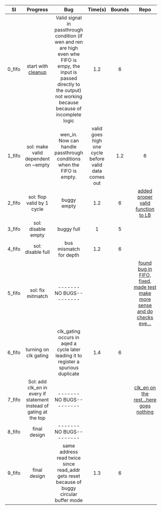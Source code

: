 | Sl | Progress | Bug | Time(s) | Bounds | Repo | circular_en |
|:------:|:-----------------------------------------------------------------------------------------------------------:|:----------------------------------------------------------------------------------------------------------------------------------------------------------------------------------:|:-------:|:------:|:----------------------------------------------------------------------:|:-----------:|
| 0_fifo | start with [cleanup](https://github.com/StanfordAHA/garnet/commit/823bee79f2616fc4778c644953e9b9e22aa1d01b#diff-d7ec987a198ed4cf3b82800e750c4fed) | Valid signal in passthrough condition (if wen and ren are high even whe FIFO is empy, the input is passed directly to the output) not working because because of incomplete logic  | 1.2 | 6 |  | 0 |
| 1_fifo | sol: make valid dependent on ~empty | wen\_in. Now can handle passthrough conditions when the FIFO is empty. | valid goes high one cycle before valid data comes out | 1.2 | 6 | [added proper valid function to LB](https://github.com/StanfordAHA/garnet/commit/b219f61ba22f2993e4e79a4b8e1894134c093f77#diff-d7ec987a198ed4cf3b82800e750c4fed) | 0 |
| 2_fifo | sol: flop valid by 1 cycle | buggy empty | 1.2 | 6 | [added proper valid function to LB](https://github.com/StanfordAHA/garnet/commit/b219f61ba22f2993e4e79a4b8e1894134c093f77#diff-d7ec987a198ed4cf3b82800e750c4fed) | 0 |
| 3_fifo | sol: disable empty | buggy full | 1 | 5 |  | 0 |
| 4_fifo | sol: disable full | bus mismatch for depth | 1.2 | 6 |  | 0 |
| 5_fifo | sol: fix mitmatch | -------NO BUGS--------- |  |  | [found bug in FIFO, fixed, made test make more sense and do checks eve…](https://github.com/StanfordAHA/garnet/commit/88641665838078a95c1f2bb3003ad7270df57b3e#diff-d7ec987a198ed4cf3b82800e750c4fed) | 0 |
| 6\_fifo | turning on clk gating  | clk_gating occurs in aqed a cycle later leading it to register a spurious duplicate | 1.4 | 6 |  | 0 |
| 7\_fifo | Sol: add clk\_en in every if statement instead of gating at the top | -------NO BUGS--------- |  |  | [clk_en on the rest...here goes nothing](https://github.com/StanfordAHA/garnet/commit/88641665838078a95c1f2bb3003ad7270df57b3e#diff-d7ec987a198ed4cf3b82800e750c4fed) | 0 |
| 8_fifo | final design | -------NO BUGS--------- |  |  |  | 0 |
| 9\_fifo | final design | same address read twice since read_addr gets reset because of buggy circular buffer mode | 1.3 | 6 |  | 1 |
